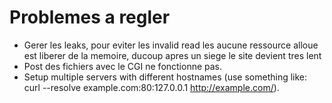 # Problemes a regler

- Gerer les leaks, pour eviter les invalid read les aucune ressource alloue est liberer de la memoire, ducoup apres un siege le site devient tres lent
- Post des fichiers avec le CGI ne fonctionne pas.
- Setup multiple servers with different hostnames (use something like: curl --resolve example.com:80:127.0.0.1 http://example.com/). 